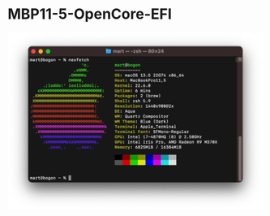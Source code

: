 # MBP11-5-OpenCore-EFI

![png](https://raw.githubusercontent.com/MartinRGB/MBP11-5-OpenCore-EFI/main/PNG/%E6%88%AA%E5%B1%8F2023-08-18%2005.11.28.png)
